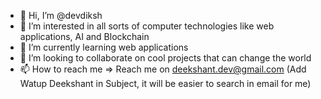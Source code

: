 - 👋 Hi, I’m @devdiksh
- 👀 I’m interested in all sorts of computer technologies like web applications, AI and Blockchain
- 🌱 I’m currently learning web applications
- 💞️ I’m looking to collaborate on cool projects that can change the world
- 📫 How to reach me => Reach me on deekshant.dev@gmail.com (Add Watup Deekshant in Subject, it will be easier to search in email for me)

<!---
devdiksh/devdiksh is a ✨ special ✨ repository because its `README.md` (this file) appears on your GitHub profile.
You can click the Preview link to take a look at your changes.
--->
